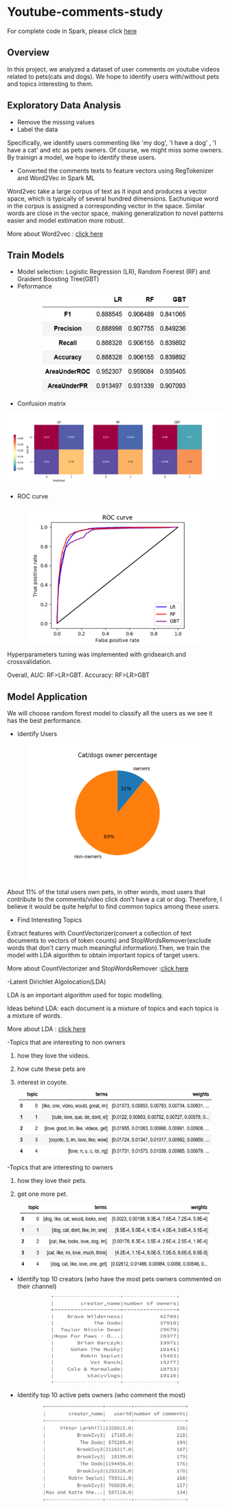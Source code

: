 # Youtube-comments-study 
For complete code in Spark, please click [here](https://databricks-prod-cloudfront.cloud.databricks.com/public/4027ec902e239c93eaaa8714f173bcfc/2268229575846883/3101603999008160/6723471235902913/latest.html)

## Overview

In this project, we analyzed a dataset of user comments on youtube videos related to pets(cats and dogs). We hope to identify users with/without pets and topics interesting to them.

## Exploratory Data Analysis
* Remove the missing values 
* Label the data

Specifically, we identify users commenting like 'my dog', 'I have a dog' , 'I have a cat' and etc as pets owners. Of course, we might miss some owners. By trainign a model, we hope to identify these users. 

*  Converted the comments texts to feature vectors using RegTokenizer and Word2Vec in Spark ML

Word2vec take a large corpus of text as it input and produces a vector space, which is typically of several hundred dimensions. Eachunique word in the corpus is assigned a corresponding vector in the space.
Similar words are close in the vector space, making generalization to novel patterns easier and model estimation more robust.

More about Word2vec : [click here](https://spark.apache.org/docs/latest/ml-features#word2vec)

## Train Models
* Model selection: Logistic Regression (LR), Random Foerest (RF) and Graident Boosting Tree(GBT)
* Peformance
<p align="center">
  <img width="345" height="225" src="https://github.com/weiziyuan/Youtube-comments-study/blob/master/Images/perform_all.png">
</p>

* Confusion matrix

![alt text](https://github.com/weiziyuan/Youtube-comments-study/blob/master/Images/cm_all.png)

* ROC curve
<p align="center">
  <img width="400" height="320" src="https://github.com/weiziyuan/Youtube-comments-study/blob/master/Images/roc_all.png">
</p>

Hyperparameters tuning was implemented with gridsearch and crossvalidation.

Overall, AUC: RF>LR>GBT. Accuracy: RF>LR>GBT

## Model Application
We will choose random forest model to classify all the users as we see it has the best performance.

* Identify Users
<p align="center">
  <img  width="400" height="320" src="https://github.com/weiziyuan/Youtube-comments-study/blob/master/Images/owner_ratio.png">
</p>

About 11% of the total users own pets, in other words, most users that contribute to the comments/video click don't have a cat or dog. Therefore, I believe it would be quite helpful to find common topics among these users.

* Find Interesting Topics

Extract features with CountVectorizer(convert a collection of text documents to vectors of token counts) and StopWordsRemover(exclude words that don't carry much meaningful information).Then, we train the model with LDA algorithm to obtain important topics of target users.

More about CountVectorizer and  StopWordsRemover :[click here](https://spark.apache.org/docs/2.1.0/ml-features.html#stopwordsremover)

-Latent Dirichlet Algolocation(LDA)

LDA is an important algorithm used for topic modelling.

Ideas behind LDA: each document is a mixture of topics and each topics is a mixture of words.

More about LDA : [click here](https://en.wikipedia.org/wiki/Latent_Dirichlet_allocation)

-Topics that are interesting to non owners

1. how they love the videos.

2. how cute these pets are

3. interest in coyote.

<p align="center">
  <img width="450" height="150" src="https://github.com/weiziyuan/Youtube-comments-study/blob/master/Images/topic0.png">
</p>

-Topics that are interesting to owners

1. how they love their pets.

2. get one more pet.

 <p align="center">
  <img width="450" height="150" src="https://github.com/weiziyuan/Youtube-comments-study/blob/master/Images/topic1.png">
</p>
 
* Identify top 10 creators (who have the most pets owners commented on their channel)
 <p align="center">
  <img width="300" height="205" src="https://github.com/weiziyuan/Youtube-comments-study/blob/master/Images/creators.png">
</p>
 
* Identify top 10 active pets owners (who comment the most)
 <p align="center">
  <img width="340" height="225" src="https://github.com/weiziyuan/Youtube-comments-study/blob/master/Images/users.png">
</p>
